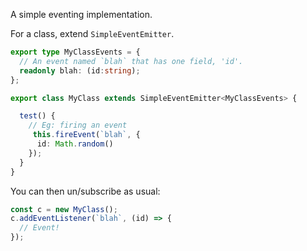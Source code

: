 A simple eventing implementation.

For a class, extend `SimpleEventEmitter`.

```typescript
export type MyClassEvents = {
  // An event named `blah` that has one field, 'id'.
  readonly blah: (id:string);
};

export class MyClass extends SimpleEventEmitter<MyClassEvents> {

  test() {
    // Eg: firing an event
     this.fireEvent(`blah`, {
      id: Math.random()
    });
  }
}
```

You can then un/subscribe as usual:
```js
const c = new MyClass();
c.addEventListener(`blah`, (id) => {
  // Event!
});
```